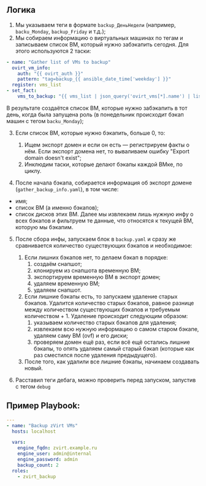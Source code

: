 ## Логика
1. Мы указываем теги в формате `backup_ДеньНедели` (например, `backu_Monday`, `backup_Friday` и т.д.);
2. Мы собираем информацию о виртуальных машинах по тегам и записываем список ВМ, который нужно забэкапить сегодня. Для этого используются 2 таски:
```YAML
- name: "Gather list of VMs to backup"
  ovirt_vm_info:
    auth: "{{ ovirt_auth }}"
    pattern: "tag=backup_{{ ansible_date_time['weekday'] }}"
  register: vms_list
- set_fact:
    vms_to_backup: "{{ vms_list | json_query('ovirt_vms[*].name') | list }}"
```
В результате создаётся список ВМ, которые нужно забэкапить в тот день, когда была запущена роль (в понедельник происходит бэкап машин с тегом `backu_Monday`);

3. Если список ВМ, которые нужно бэкапить, больше 0, то:
	1. Ищем экспорт домен и если он есть — регистрируем факты о нём. Если экспорт домена нет, то вываливаем ошибку "Export domain doesn't exist";
	2. Инклюдим таски, которые делают бэкапы каждой ВМке, по циклу.

4. После начала бэкапа, собирается информация об экспорт домене (`gather_backup_info.yaml`), в том числе:
  - имя;
  - список ВМ (а именно бэкапов);
  - список дисков этих ВМ.
  Далее мы извлекаем лишь нужную инфу о всех бэкапов и фильтруем те данные, что относятся к текущей ВМ, которую мы бэкапим.

5. После сбора инфы, запускаем блок в `backup.yaml` и сразу же сравнивается количество существующих бэкапов и необходимое:
	1. Если лишних бэкапов нет, то делаем бэкап в порядке:
		1. создаём снапшот;
		2. клонируем из снапшота временную ВМ;
		3. экспортируем временную ВМ в экспорт домен;
		4. удаляем временную ВМ;
		5. удаляем снапшот.
	2. Если лишние бэкапы есть, то запускаем удаление старых бэкапов. Удалится количество старых бэкапов, равное разнице между количеством существующих бэкапов и требуемым количеством + 1. Удаление происходит следующим образом:
		1. указываем количество старых бэкапов для удаления;
		2. извлекаем всю нужную информацию о самом старом бэкапе, удаляем саму ВМ (ovf) и его диски;
		3. проверяем домен ещё раз, если всё ещё остались лишние бэкапы, то опять удаляем самый старый бэкап (которые как раз сместился после удаления предыдущего).
	3. После того, как удалили все лишние бэкапы, начинаем создавать новый.

6. Расставил теги дебага, можно проверить перед запуском, запустив с тегом `debug`

## Пример Playbook:
```YAML
---
- name: "Backup zVirt VMs"
  hosts: localhost

  vars:
    engine_fqdn: zvirt.example.ru
    engine_user: admin@internal
    engine_password: admin
    backup_count: 2
  roles:
    - zvirt_backup
```